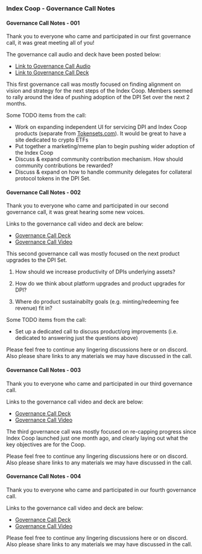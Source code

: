 ### Index Coop - Governance Call Notes

#### Governance Call Notes - 001
Thank you to everyone who came and participated in our first governance call, it was great meeting all of you!

The governance call audio and deck have been posted below:

-   [Link to Governance Call Audio](https://drive.google.com/file/d/1we1meQIF85HkXBeVoRUTMuvR1_xIkuWE/view?usp=sharing)
-   [Link to Governance Call Deck](https://drive.google.com/file/d/1_QE0Ntyghv0pr3EfDzP3Kt4Pgkkz1ZqC/view?usp=sharing)

This first governance call was mostly focused on finding alignment on vision and strategy for the next steps of the Index Coop. Members seemed to rally around the idea of pushing adoption of the DPI Set over the next 2 months.

Some TODO items from the call:

-   Work on expanding independent UI for servicing DPI and Index Coop products (separate from [Tokensets.com](http://tokensets.com/)). It would be great to have a site dedicated to crypto ETFs
-   Put together a marketing/meme plan to begin pushing wider adoption of the Index Coop
-   Discuss & expand community contribution mechanism. How should community contributions be rewarded?
-   Discuss & expand on how to handle community delegates for collateral protocol tokens in the DPI Set.

#### Governance Call Notes - 002
Thank you to everyone who came and participated in our second governance call, it was great hearing some new voices.

Links to the governance call video and deck are below:

-   [Governance Call Deck](https://drive.google.com/file/d/1qB0XLLnrlgdBkc3laGAGb0YbbIa__Wgn/view?usp=sharing)
-   [Governance Call Video](https://drive.google.com/file/d/1ch5WutHfC2M5B6uIXiEud5gu8gZXXH4V/view?usp=sharing)

This second governance call was mostly focused on the next product upgrades to the DPI Set.

1.  How should we increase productivity of DPIs underlying assets?

2.  How do we think about platform upgrades and product upgrades for DPI?

3.  Where do product sustainabilty goals (e.g. minting/redeeming fee revenue) fit in?

Some TODO items from the call:

-   Set up a dedicated call to discuss product/org improvements (i.e. dedicated to answering just the questions above)

Please feel free to continue any lingering discussions here or on discord.\
Also please share links to any materials we may have discussed in the call.

#### Governance Call Notes - 003
Thank you to everyone who came and participated in our third governance call.

Links to the governance call video and deck are below:

-   [Governance Call Deck](https://docs.google.com/presentation/d/1RD8JZyEHgboAWnlSlmuV_G-BKDsNAAOkD2CeNmul9jo/edit?usp=sharing)
-   [Governance Call Video](https://drive.google.com/file/d/1_CUIxDuv-8SSObgBeuKkjobH-DfBvim6/view?usp=sharing)

The third governance call was mostly focused on re-capping progress since Index Coop launched just one month ago, and clearly laying out what the key objectives are for the Coop.

Please feel free to continue any lingering discussions here or on discord.\
Also please share links to any materials we may have discussed in the call.

#### Governance Call Notes - 004
Thank you to everyone who came and participated in our fourth governance call.

Links to the governance call video and deck are below:

-   [Governance Call Deck](https://docs.google.com/presentation/d/1-SkrCS-TbTkdlqQLfZHUNVMRVDNsUh-i9VLmP2aKTK0/edit?usp=sharing)
-   [Governance Call Video](https://drive.google.com/file/d/1XhpbMgmASdWT-OE_exqtPeNeU1vmSWVZ/view?usp=sharing)

Please feel free to continue any lingering discussions here or on discord.\
Also please share links to any materials we may have discussed in the call.